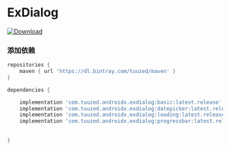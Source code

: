 # ExDialog

[ ![Download](https://api.bintray.com/packages/tuuzed/maven/com.tuuzed.androidx.exdialog:basic/images/download.svg) ](https://bintray.com/tuuzed/maven/com.tuuzed.androidx.exdialog:basic/_latestVersion)

### 添加依赖

``` groovy
repositories {
    maven { url 'https://dl.bintray.com/tuuzed/maven' }
}

dependencies {

    implementation 'com.tuuzed.androidx.exdialog:basic:latest.release'
    implementation 'com.tuuzed.androidx.exdialog:datepicker:latest.release'
    implementation 'com.tuuzed.androidx.exdialog:loading:latest.release'
    implementation 'com.tuuzed.androidx.exdialog:progressbar:latest.release'
    
    
}
```
